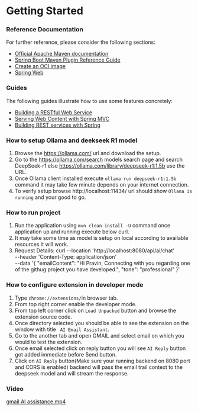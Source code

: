 # Getting Started

### Reference Documentation
For further reference, please consider the following sections:

* [Official Apache Maven documentation](https://maven.apache.org/guides/index.html)
* [Spring Boot Maven Plugin Reference Guide](https://docs.spring.io/spring-boot/3.4.4/maven-plugin)
* [Create an OCI image](https://docs.spring.io/spring-boot/3.4.4/maven-plugin/build-image.html)
* [Spring Web](https://docs.spring.io/spring-boot/3.4.4/reference/web/servlet.html)

### Guides
The following guides illustrate how to use some features concretely:

* [Building a RESTful Web Service](https://spring.io/guides/gs/rest-service/)
* [Serving Web Content with Spring MVC](https://spring.io/guides/gs/serving-web-content/)
* [Building REST services with Spring](https://spring.io/guides/tutorials/rest/)

### How to setup Ollama and deekseek R1 model
1. Browse the https://ollama.com/ url and download the setup.
2. Go to the https://ollama.com/search models search page and search DeepSeek-r1 else https://ollama.com/library/deepseek-r1:1.5b use the URL.
3. Once Ollama client installed execute `ollama run deepseek-r1:1.5b` command it may take few minute depends on your internet connection.
4. To verify setup browse http://localhost:11434/ url should show `Ollama is running` and your good to go.


### How to run project
1. Run the application using `mvn clean install -U` command once application up and running execute below curl.
2. It may take some time as model is setup on local according to available resources it will work. 
3. Request Details:
curl --location 'http://localhost:8080/api/ai/chat' \
--header 'Content-Type: application/json' \
--data '{
"emailContent": "Hi Pravin, Connecting with you regarding one of the githug project you have developed.",
"tone": "professional"
}'


### How to configure extension in developer mode
1. Type `chrome://extensions/`in browser tab.
2. From top right corner enable the developer mode.
3. From top left corner click on `Load Unpacked` button and browse the extension source code.
4. Once directory selected you should be able to see the extension on the window with title `
   AI Email Assistant`.
5. Go to the another tab and open GMAIL and select email on which you would to test the extension.
6. Once email selected click on reply button you will see `AI Reply` button got added immediate before Send button.
7. Click on `AI Reply` button(Make sure your running backend on 8080 port and CORS is enabled) backend will pass the email trail context to the deepseek model and will stream the response.

### Video
[gmail AI assistance.mp4](gmail%20AI%20assistance.mp4)